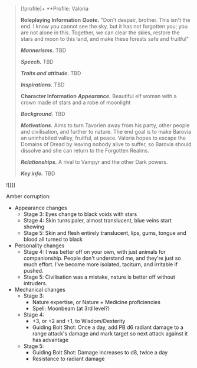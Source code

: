 > [!profile]+ **Profile: Valoria
>
> **Roleplaying Information**
> ***Quote.*** "Don't despair, brother. This isn't the end. I know you cannot see the sky, but it has not forgotten you; you are not alone in this. Together, we can clear the skies, restore the stars and moon to this land, and make these forests safe and fruitful"
>
> ***Mannerisms.*** TBD
>
> ***Speech.*** TBD
>
> ***Traits and attitude.*** TBD
>
> ***Inspirations.*** TBD
>
> **Character Information**
> ***Appearance.*** Beautiful elf woman with a crown made of stars and a robe of moonlight
>
> ***Background.*** TBD
>
> ***Motivations.*** Aims to turn Tavorien away from his party, other people and civilisation, and further to nature. The end goal is to make Barovia an uninhabited valley, fruitful, at peace. Valoria hopes to escape the Domains of Dread by leaving nobody alive to suffer, so Barovia should dissolve and she can return to the Forgotten Realms.
>
> ***Relationships.*** A rival to Vampyr and the other Dark powers.
>
> ***Key info.*** TBD

![[]]

Amber corruption:
- Appearance changes
	- Stage 3: Eyes change to black voids with stars
	- Stage 4: Skin turns paler, almost translucent, blue veins start showing
	- Stage 5: Skin and flesh entirely translucent, lips, gums, tongue and blood all turned to black
- Personality changes
	- Stage 4: I was better off on your own, with just animals for companionship. People don't understand me, and they're just so much effort. I've become more isolated, taciturn, and irritable if pushed.
	- Stage 5: Civilisation was a mistake, nature is better off without intruders.
- Mechanical changes
	- Stage 3:
		- Nature expertise, or Nature + Medicine proficiencies
		- Spell: Moonbeam (at 3rd level?)
	- Stage 4:
		- +3, or +2 and +1, to Wisdom/Dexterity
		- Guiding Bolt Shot: Once a day, add PB d6 radiant damage to a range attack's damage and mark target so next attack against it has advantage
	- Stage 5:
		- Guiding Bolt Shot: Damage increases to d8, twice a day
		- Resistance to radiant damage
